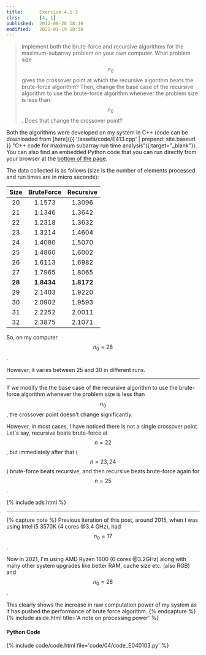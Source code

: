 ```yaml
---
title:      Exercise 4.1-3
clrs:       [4, 1]
published:  2012-08-28 18:10
modified:   2021-01-19 10:30
---
```


> Implement both the brute-force and recursive algorithms for the maximum-subarray problem on your own computer. What problem size $$n_0$$ gives the crossover point at which the recursive algorithm beats the brute-force algorithm? Then, change the base case of the recursive algorithm to use the brute-force algorithm whenever the problem size is less than $$n_0$$. Does that change the crossover point?

Both the algorithms were developed on my system in C++ (code can be downloaded from [here]({{ '/assets/code/E413.cpp' | prepend: site.baseurl }} "C++ code for maximum subarray run time analysis"){:target="_blank"}). You can also find an embedded Python code that you can run directly from your browser at the [bottom of the page](#code-editor).

The data collected is as follows (size is the number of elements processed and run times are in micro seconds):

| Size | BruteForce | Recursive |
|:----:|:----------:|:---------:|
|  20  |   1.1573   |  1.3096   |
|  21  |   1.1346   |  1.3642   |
|  22  |   1.2318   |  1.3632   |
|  23  |   1.3214   |  1.4604   |
|  24  |   1.4080   |  1.5070   |
|  25  |   1.4860   |  1.6002   |
|  26  |   1.6113   |  1.6982   |
|  27  |   1.7965   |  1.8065   |
|**28**| **1.8434** |**1.8172** |
|  29  |   2.1403   |  1.9220   |
|  30  |   2.0902   |  1.9593   |
|  31  |   2.2252   |  2.0011   |
|  32  |   2.3875   |  2.1071   |

So, on my computer $$n_0 = 28$$.

However, it varies between 25 and 30 in different runs.

___

If we modify the the base case of the recursive algorithm to use the brute-force algorithm whenever the problem size is less than $$n_0$$, the crossover point doesn't change significantly.

However, in most cases, I have noticed there is not a single crossover point. Let's say, recursive beats brute-force at $$n = 22$$, but immediately after that ($$n = 23, 24$$) brute-force beats recursive, and then recursive beats brute-force again for $$n = 25$$.

{% include ads.html %}

___

{% capture note %}
Previous iteration of this post, around 2015, when I was using Intel i5 3570K (4 cores @3.4 GHz), had $$n_0 = 17$$.

Now in 2021, I'm using AMD Ryzen 1600 (6 cores @3.2GHz) along with many other system upgrades like better RAM, cache size etc. (also <span class="rainbow">RGB</span>) and $$n_0 = 28$$.

This clearly shows the increase in raw computation power of my system as it has pushed the performance of brute force algorithm.
{% endcapture %}
{% include aside.html title='A note on processing power' %}

#### Python Code

{% include code/code.html file='code/04/code_E040103.py' %}
